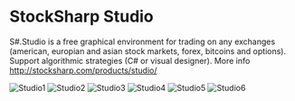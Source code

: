 StockSharp Studio
======

S#.Studio is a free graphical environment for trading on any exchanges (american, europian and asian stock markets, forex, bitcoins and options). Support algorithmic strategies (C# or visual designer). More info http://stocksharp.com/products/studio/

![Studio1](http://stocksharp.com/file.ashx?t=forum&size=400x200&fid=2099)
![Studio2](http://stocksharp.com/file.ashx?t=forum&size=400x200&fid=2091)
![Studio3](http://stocksharp.com/file.ashx?t=forum&size=400x200&fid=2094)
![Studio4](http://stocksharp.com/file.ashx?t=forum&size=400x200&fid=2089)
![Studio5](http://stocksharp.com/file.ashx?t=forum&size=400x200&fid=2098)
![Studio6](http://stocksharp.com/file.ashx?t=forum&size=400x200&fid=2100)
